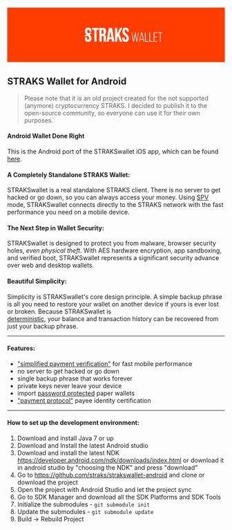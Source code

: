 [![straks](/images/strakswallet.png)](https://straks.tech/#wallets) 

## STRAKS Wallet for Android 

> Please note that it is an old project created for the not supported (anymore) cryptocurrency STRAKS. I decided to publish it to the open-source community, so everyone can use it for their own purposes.

#### Android Wallet Done Right

This is the Android port of the STRAKSwallet iOS app, which can be found [here](https://github.com/straks/strakswallet-ios/).

#### A Completely Standalone STRAKS Wallet:

STRAKSwallet is a real standalone STRAKS client. There is no server to get hacked or go down, so you can always access your money. Using
[SPV](https://en.bitcoin.it/wiki/Thin_Client_Security#Header-Only_Clients)
mode, STRAKSwallet connects directly to the STRAKS network with the fast
performance you need on a mobile device.

#### The Next Step in Wallet Security:

STRAKSwallet is designed to protect you from malware, browser security holes,
*even physical theft*. With AES hardware encryption, app sandboxing, and verified boot, STRAKSwallet represents a significant security advance over
web and desktop wallets.

#### Beautiful Simplicity:

Simplicity is STRAKSwallet's core design principle. A simple backup phrase is
all you need to restore your wallet on another device if yours is ever lost or
broken.  Because STRAKSwallet is  
[deterministic](https://github.com/bitcoin/bips/blob/master/bip-0032.mediawiki),
your balance and transaction history can be recovered from just your backup
phrase.

___________________________________________________________

#### Features:

- ["simplified payment verification"](https://github.com/bitcoin/bips/blob/master/bip-0037.mediawiki) for fast mobile performance
- no server to get hacked or go down
- single backup phrase that works forever
- private keys never leave your device
- import [password protected](https://github.com/bitcoin/bips/blob/master/bip-0038.mediawiki) paper wallets
- ["payment protocol"](https://github.com/bitcoin/bips/blob/master/bip-0070.mediawiki) payee identity certification

___________________________________________________________

#### How to set up the development environment:
1. Download and install Java 7 or up
2. Download and Install the latest Android studio
3. Download and install the latest NDK https://developer.android.com/ndk/downloads/index.html or download it in android studio by "choosing the NDK" and press "download"
4. Go to https://github.com/straks/strakswallet-android and clone or download the project
5. Open the project with Android Studio and let the project sync
6. Go to SDK Manager and download all the SDK Platforms and SDK Tools
7. Initialize the submodules - <code>git submodule init</code>
8. Update the submodules - <code>git submodule update</code>
9. Build -> Rebuild Project
